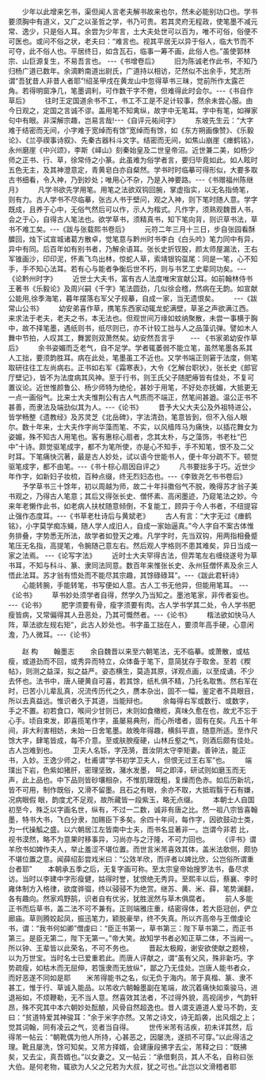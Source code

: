 <!-- { "loadSidebar": true } -->
　　少年以此增来乞书，渠但闻人言老夫解书故来也尔，然未必能别功口也。学书要须胸中有道义，又广之以圣哲之学，书乃可贵。若其灵府无程政，使笔墨不减元常、逸少，只是俗人耳。余尝为少年言，土大夫处世可以百为，唯不可俗，俗便不可医也。或问不俗之状，老夫曰：“难言也。视其平居无以异于俗人，临大节而不可夺，此不俗人也。平居终日，如含瓦石，临事一筹不画，此俗人也。”虽使郭林宗、山巨源复生，不易吾言也。 ---《书增卷后》 
　　旧为陈诚老作此书，不知乃归杨广道已数年。余滴黔南道出尉氏，广道持以相访，茫然似不出余手，梵志所谓“吾犹昔人非昔人者耶”!绍圣甲戌在黄龙山中忽得草书三昧，觉前所作太露芒角。若得明窗净几，笔墨调利，可作数干字不倦，但难得此时会尔。---《书自作草后》 
　　往时王定国道余书不工，书工不工是不足计较事，然余未尝心服。由今日观之，定国之言诚不谬。盖用笔不知禽纵，故字中无笔耳。字中有笔，如禅家句中有眼。非深解宗趣，岂易言哉!---《自评元祐间字》 
　　东坡先生云：“大字难于结密而无间，小字难于宽绰而有馀”宽绰而有馀，如《东方朔画像赞》、《乐毅 论》、《兰亭禊事诗叙》、先秦古器科斗文字。结密而无间，如焦山崩崖《瘗鹤铭》，永州磨崖《中兴颂》，李斯《峄山》刻秦始皇及二世皇帝沼。近世兼二美，如杨少师之正书、行、草，徐常侍之小篆。此虽难为俗学者言，要归毕竟如此。如人眩时五色无主，及其神澄意定，青黄皂白亦自粲然。学书时时临摹可得形似，大要多取古书细看，令入神，乃到妙处；唯用心不杂，乃是入神要路。---《书赠福州陈继月》 
　　凡学书欲先学用笔。用笔之法欲双钩回腕，掌虚指实，以无名指倚笔，则有力。古人学书不尽临摹，张古人书于壁问，观之入神，则下笔时随人意。学字既成，且养于心中，无俗气然后可以作，示人为楷式。凡作字，须熟观魏晋人书，会之于心，自得古人笔法也。欲学草书，须精真书，知下笔向背，则识草书法，草书不难工矣。---《跋与张载熙书卷后》 
　　元符二年三月十三日，步自张园看酥醾回，烛下试宣城诸葛方散卓，觉笔意与黔州时书李白《白头吟》笔力同中有异，异中有同。后百年如有别书者，乃解余语耳。张长史折钗股，颜太师屋漏法，王右军锥画沙，印印泥，怀素飞鸟出林，惊蛇人草，索靖银钩虿尾：同是一笔，心不知手，手不知心法耳。若有心与能者争衡后世不朽，则与书艺工史辈同功矣。---《论黔州时字》 
　　近世士大夫书，富有古人法度唯宋宣献公耳。如前翰林侍书王著书《乐毅论》及周兴嗣《千字》笔法圆劲，几似徐会稽，然病在无韵。如宣献公能用,徐季海笔，暮年摆落右军父子规摹，自成一家，当无遗恨矣。 
　　---《跋常山公书》 
　　幼安弟喜作草，携笔东西家动辄龙蛇满壁，草圣之声欲满江西。来求法于老夫，老夫之书，本无法也。但观世间万缘如蚊纳聚散，未尝一事横于胸中，故不择笔墨，遇纸则书，纸尽则已，亦不计较工拙与人之品藻讥弹。譬如木人舞中节拍，人叹其工，舞罢则双萧然矣。幼安然吾言乎 
　　--- 《书家弟幼安作草后》 
　　余书姿媚而乏老气，自不足学。学者辄萎弱不能立笔，虽然笔墨各系其人工拙，要须韵胜耳。病在此处，笔墨虽工不近也。又学书端正则窘于法度，侧笔取研往往工左尚病右。正书如右军《霜寒表》，大令《乞解台职状》，张长史《郎官厅壁记》，皆不为法度病其风神。至于行书，则王氏父子随肥瘠皆有佳处，不复可置议论。近世惟颜鲁公、杨少师特为绝伦，甚妙于用笔，不好处亦抚媚，大抵更无一点一画俗气。比来士大夫惟荆公有古人气质而不端正，然笔间甚遒。温公正书不甚善，而隶法及端劲似其为人。---《论书》 
　　昔予大父大夫公及外祖特进公，皆学畅整《遗教经》及苏灵芝《北岳碑》，字法清劲，笔意皆到，但不入俗人眼尔。数十年来，士大夫作字尚华藻而笔、不实，以风樯阵马为痛快，以插花舞女为姿媚，殊不知古人用笔也。客有惠棕心扇者，念其太朴，与之藻饰，书老杜“巴中”十诗。颇觉驱笔成字，都不为笔所使，亦是心不知手，手不知笔，恨不及二父时耳。下笔痛快沉著，最是古人妙处，试以语今世能书人，便十年分疏不下。顿觉驱笔成字，都不由笔。---《书十棕心扇因自评之》 
　　凡书要拙多于巧。近世少年作字，如新妇子妆梳，百种点缀，终无烈妇态也。---《李致尧乞书书卷后》 
　　予学草书三十馀年，初以周越为师，故二十年抖擞俗气不脱，晚得苏才翁子美书观之，乃得古人笔意；其后又得张长史、僧怀素、高闲墨迹，乃窥笔法之妙。今来年老懒作此书，如老病人扶杖随意倾倒，不复能工，顾异于今人书者，不纽提容止强作态度耳。---《书草老杜诗后与黄斌老》 
　　古人有言：“大字无过《瘗鹤铭》，小字莫学痴冻蝇，随人学人成旧人，自成一家始逼真。”今人字自不案古体惟务排叠，字势悉无所法，故学者如登天之难。凡学字时，先当双钩，用两指相叠蹙笔压无名指，高提笔，令腕随己意左右。然后观人字格则不患其难矣，异日当成一家之法焉。 ---《论写字法》 
　　近时士大夫罕得古法，但弄笔左右缠绕遂号为草书耳，不知与科斗、篆、隶同法同意。数百年来惟张长史、永州狂僧怀素及余三人悟此法耳。苏才翁有悟处而不能尽其宗趣，其馀碌碌耳”。---《跋此君轩诗》 
　　心能转腕，手能转笔，书写便如人意。古人工书无他异，但能用笔耳。 ---《论书》 
　　草书妙处须学者自得，然学久乃当知之。墨池笔家，非传者妄也。 ---《论书》 
　　肥字须要有骨，瘦字须要有肉。古人学书学其二处，令人学书肥瘦皆病，又常偏得其人丑恶处，乃其可慨然者。---《论书》 
　　楷法欲如快马人阵，草法欲左规右矩”，此古人妙处也。书字虽工拙在人，要须年高手硬，心意闲澹，乃人微耳。---《论书》 

　　赵 构 
　　翰墨志 
　　余自魏晋以来至六朝笔法，无不临摹。或萧散，或枯瘦，或道劲而不回，或秀异而特立，众体备于笔下，意简犹存于取舍。至若《稧帖》，则测之益深，拟之益严。姿态横生，莫造其原，详观点画，以至成诵，不少去怀也。法书中，唐人硬黄自可喜，若其馀，纸札俱不精，乃托名取售。然右军在时，已苦小儿辈乱真，况流传历代之久，赝本杂出，固不一幅，鉴定者不具眼目，所以去真益远。惟识者久于其道，当能辩也。 
　　余每得右军或数行、或数字，手之不置。初若食口，喉间少甘则已，末则如食橄榄，真味久愈在也，故尤不忘于心手。顷自束发，即喜揽笔作字，虽屡易典刑，而心所嗜者，固有在矣。凡五十年间，非大利害相妨，未始一日舍笔墨。故晚年得趣，横斜平直，随意所适。至作尺馀大字，肆笔皆成，每不介意。至或肤腴瘦硬，山林丘壑之气，则酒后颇有佳处。古人岂难到也。 
　　卫夫人名铄，字茂漪，晋汝阴太守李矩妻。善钟法，能正书，入妙。王逸少师之，杜甫谓“学书初学卫夫人，但恨无过王右军”也。 
　　端璞出下岩，色紫如猪肝，密理坚致，潴水发墨， 呵之即泽，研试则如磨玉而无声，此上品也。中下品则皆砂壤相杂，不惟肌理既粗，复燥而色赤。如后历新坑，皆不可用，制作既俗，又滑不留墨。且石之有眼，余亦不取，大抵瑕翳于石有嫌，况病眼假 眼，韵度尤不足观，故所藏皆一段紫玉，略无点缀。 
　　本朝士人自国初至今，殊乏以字画名世，纵有，不过一二数，诚非有唐之比。然一祖八宗皆喜翰墨，特书大书，飞白分隶，加赐臣下多矣。余四十年间，每作字，因欲鼓动士类，为一代操觚之盛。以六朝居江左皆南中士夫，而书名显著非一。岂谓今非若 比，视书漠然，略不为意果时移事异，习尚亦与之汙隆，不可力回也。 
　　《评书》谓羊欣书如婢作夫人，举止羞涩不堪位置。而世言米芾喜效其体，盖米法欹侧，颇协不堪位置之意。闻薛绍彭尝戏米曰：“公效羊欣，而评者以婢比欣，公岂俗所谓重台者耶” 
　　本朝承五季之后，无复字画可称。至太宗皇帝始搜罗法书，备尽求访。当时以李建中字形瘦健，姑得时誉，犹恨绝无秀异。至熙丰以后，蔡襄、李时雍体制方入格律，欲度骅骝，终以骎骎不为绝赏。继苏、黄、米、薛，笔势澜翻，各有趣向。然家鸡野鹄，识者自有优劣，犹胜泯然与草木俱腐者。 
　　前人多能正书而后草书，盖二法不可不兼有。正则端雅庄重，结密得体，若大臣冠创，俨立廊庙。草则腾姣起凤，振迅笔力，颖脱豪举，终不失真。所以齐高帝与王僧虔论书，谓：“我书何如卿”僧虔曰：“臣正书第一，草书第三：陛下草书第二，而正书第三。是臣无第二，陛下无第一。”帝大笑。故知学书者必知正草二体，不当阙一。所以钟、王辈皆以此荣名，不可不务也。 
　　晋起太极殿，谢安欲使献之题榜，以为万世宝。当时名士已爱重若此。而唐人评献之，谓“虽有父风，殊非新巧。字势疏瘦，如枯木而无屈伸，若饿隶而无放纵”，鄙之乃无佳处。岂唐人能书者众，而好恶遂不同如是耶 
　　米芾得能书之名，似无负于海内。芾于真楷、篆、隶不甚工，惟于行、草诚入能品。以芾收六朝翰墨副在笔端，故沉着痛快如乘骏马，进退裕如，不烦鞭勒，无不当人意。然喜效其法者，不过得外貌，高视阔步，气韵轩昂，殊不究其中本六朝妙处酝酿，风骨自然超逸也。昔人谓支遁道人爱马不韵，支曰：“贫道特爱其神骏耳：”余于米字亦然。又芾之诗文，诗无蹈袭，出风烟之上；觉其词翰，同有凌云之气，览者当自得。 
　　世传米芾有洁疾，初未详其然，后得芾一帖云：“朝靴偶为他人所持，心甚恶之，因屡洗，遂损不可穿。”以此得洁之理。靴且屡洗，馀可知矣。又芾方择婿，会建康段拂字去尘，芾释之曰：“既拂矣，又去尘，真吾婿也。”以女妻之。又一帖云：“承借剩员，其人不名，自称曰张大伯。是何老物，辄欲为人父之兄若为大叔，犹之可也。”此岂以文滑稽者耶 

